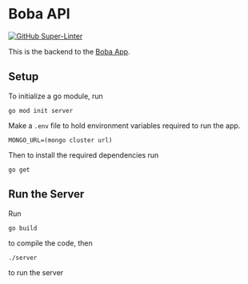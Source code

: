 # Boba API

[![GitHub Super-Linter](https://github.com/colinpcurtis/boba-api/workflows/Lint%20Code%20Base/badge.svg)](https://github.com/marketplace/actions/super-linter)

This is the backend to the [Boba App](https://github.com/colinpcurtis/boba-api).  

## Setup
To initialize a go module, run
```
go mod init server
```

Make a `.env` file to hold environment variables required to run the app.
```
MONGO_URL=(mongo cluster url)
```

Then to install the required dependencies run 
```
go get
```

## Run the Server
Run 
```
go build
```
to compile the code, then 
```
./server
```
to run the server
